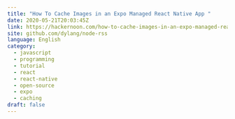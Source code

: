 ```yaml
---
title: "How To Cache Images in an Expo Managed React Native App "
date: 2020-05-21T20:03:45Z
link: https://hackernoon.com/how-to-cache-images-in-an-expo-managed-react-native-app-5q9m3z6s?source=rss&utm_medium=RSS&utm_source=news.12bit.vn
site: github.com/dylang/node-rss
language: English
category:
  - javascript
  - programming
  - tutorial
  - react
  - react-native
  - open-source
  - expo
  - caching
draft: false
---
```

